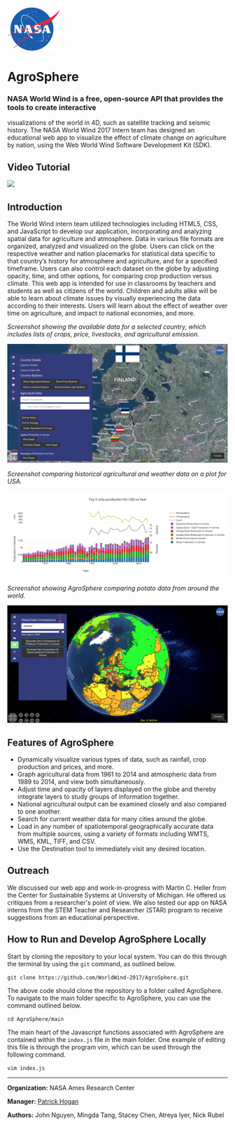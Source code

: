 <img src="images/nasalogo.png" height="100"/>

# AgroSphere

### NASA World Wind is a free, open-source API that provides the tools to create interactive
visualizations of the world in 4D, such as satellite tracking and seismic history. The NASA
World Wind 2017 Intern team has designed an educational web app to visualize the effect of
climate change on agriculture by nation, using the Web World Wind Software Development Kit (SDK).

## Video Tutorial

<a href="#">
<img src="#" />
</a>

## Introduction

The World Wind intern team utilized technologies including HTML5, CSS, and JavaScript to develop
 our application, incorporating and analyzing spatial data for agriculture and atmosphere.
 Data in various file formats are organized, analyzed and visualized on the globe. Users can
 click on the respective weather and nation placemarks for statistical data specific to that
 country’s history for atmosphere and agriculture, and for a specified timeframe. Users can
 also control each dataset on the globe by adjusting opacity, time, and other options, for
 comparing crop production versus climate. This web app is intended for use in classrooms by teachers and students as well as citizens of the world. Children and adults alike will be able to learn about climate issues by visually experiencing the data according to their interests. Users will learn about the effect of weather over time on agriculture, and impact to national economies, and more.
 
_Screenshot showing the available data for a selected country, which includes lists of crops,
price, livestocks, and agricultural emission._

<img src="images/RM1.jpg" />

_Screenshot comparing historical agricultural and weather data on a plot for USA._

<img src="images/RM2.png" />

_Screenshot showing AgroSphere comparing potato data from around the world._

<img src="images/RM3.jpg">

## Features of AgroSphere

* Dynamically visualize various types of data, such as rainfall, crop production and prices, and more.
* Graph agricultural data from 1961 to 2014 and atmospheric data from 1989 to 2014, and view both simultaneously.
* Adjust time and opacity of layers displayed on the globe and thereby integrate layers to study groups of information together.
* National agricultural output can be examined closely and also compared to one another.
* Search for current weather data for many cities around the globe.
* Load in any number of spatiotemporal geographically accurate data from multiple sources, using a variety of formats including WMTS, WMS, KML, TIFF, and CSV.
* Use the Destination tool to immediately visit any desired location.

## Outreach

We discussed our web app and work-in-progress with Martin C. Heller from the Center for Sustainable Systems at University of Michigan. He offered us critiques from a researcher's point of view.
We also tested our app on NASA interns from the STEM Teacher and Researcher (STAR) program to receive suggestions from an educational perspective.

## How to Run and Develop AgroSphere Locally

Start by cloning the repository to your local system. You can do this through the terminal by using the ```git``` command, as outlined below.

```
git clone https://github.com/WorldWind-2017/AgroSphere.git
```

The above code should clone the repository to a folder called AgroSphere. To navigate to the main folder specific to AgroSphere, you can use the command outlined below.

```
cd AgroSphere/main
```

The main heart of the Javascript functions associated with AgroSphere are contained within the ```index.js``` file in the main folder. One example of editing this file is through the program vim, which can be used through the following command.

```
vim index.js
```





***

**Organization:** NASA Ames Research Center

**Manager:** <a href="https://www.linkedin.com/in/phogan">Patrick Hogan</a>

**Authors:** John Nguyen, Mingda Tang, Stacey Chen, Atreya Iyer, Nick Rubel


